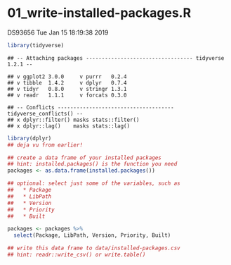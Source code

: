 01\_write-installed-packages.R
================
DS93656
Tue Jan 15 18:19:38 2019

``` r
library(tidyverse)
```

    ## -- Attaching packages ---------------------------------- tidyverse 1.2.1 --

    ## v ggplot2 3.0.0     v purrr   0.2.4
    ## v tibble  1.4.2     v dplyr   0.7.4
    ## v tidyr   0.8.0     v stringr 1.3.1
    ## v readr   1.1.1     v forcats 0.3.0

    ## -- Conflicts ------------------------------------- tidyverse_conflicts() --
    ## x dplyr::filter() masks stats::filter()
    ## x dplyr::lag()    masks stats::lag()

``` r
library(dplyr)
## deja vu from earlier!

## create a data frame of your installed packages
## hint: installed.packages() is the function you need
packages <- as.data.frame(installed.packages())

## optional: select just some of the variables, such as
##   * Package
##   * LibPath
##   * Version
##   * Priority
##   * Built

packages <- packages %>%
  select(Package, LibPath, Version, Priority, Built)

## write this data frame to data/installed-packages.csv
## hint: readr::write_csv() or write.table()
```
